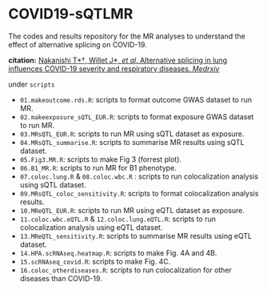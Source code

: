 # COVID19-sQTLMR

The codes and results repository for the MR analyses to understand the effect of alternative splicing on COVID-19.

**citation:** [Nakanishi T*†, Willet J*, _et al_. Alternative splicing in lung influences COVID-19 severity and respiratory diseases. _Medrxiv_](https://www.medrxiv.org/content/10.1101/2022.10.18.22281202v1)

under `scripts`

* `01.makeoutcome.rds.R`: scripts to format outcome GWAS dataset to run MR.
* `02.makeexposure_sQTL_EUR.R`: scripts to format exposure GWAS dataset to run MR.
* `03.MRsQTL_EUR.R`: scripts to run MR using sQTL dataset as exposure. 
* `04.MRsQTL_summarise.R`: scripts to summarise MR results using sQTL dataset.
* `05.Fig3.MR.R`: scripts to make Fig 3 (forrest plot).
* `06.B1_MR.R`: scripts to run MR for B1 phenotype.
* `07.coloc.lung.R` & `08.coloc.wbc.R` : scripts to run colocalization analysis using sQTL dataset.
* `09.MRsQTL_coloc_sensitivity.R`: scripts to format colocalization analysis results.
* `10.MReQTL_EUR.R`: scripts to run MR using eQTL dataset as exposure.
* `11.coloc.wbc.eQTL.R` & `12.coloc.lung.eQTL.R`: scripts to run colocalization analysis using eQTL dataset.
* `13.MReQTL_sensitivity.R`: scripts to summarise MR results using eQTL dataset.
* `14.HPA.scRNAseq.heatmap.R`: scripts to make Fig. 4A and 4B.
* `15.scRNAseq_covid.R`: scripts to make Fig. 4C.
* `16.coloc_otherdiseases.R`: scripts to run colocalization for other diseases than COVID-19.
